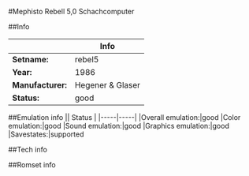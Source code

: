 #Mephisto Rebell 5,0 Schachcomputer

##Info

||Info|
|-----|-----|
|**Setname:**|rebel5
|**Year:**|1986
|**Manufacturer:**|Hegener & Glaser
|**Status:**|good

##Emulation info
|| Status |
|-----|-----|
|Overall emulation:|good
|Color emulation:|good
|Sound emulation:|good
|Graphics emulation:|good
|Savestates:|supported

##Tech info

##Romset info

<!--- START OF EDITED COMMENT DO NOT TOUCH TEXT ABOVE-->
